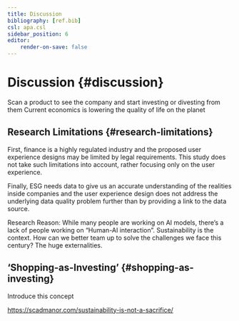 ```yaml
---
title: Discussion
bibliography: [ref.bib]
csl: apa.csl
sidebar_position: 6
editor:
    render-on-save: false
---
```


# Discussion {#discussion}

Scan a product to see the company and start investing or divesting from them Current economics is lowering the quality of life on the planet

## Research Limitations {#research-limitations}

First, finance is a highly regulated industry and the proposed user experience designs may be limited by legal requirements. This study does not take such limitations into account, rather focusing only on the user experience.

Finally, ESG needs data to give us an accurate understanding of the realities inside companies and the user experience design does not address the underlying data quality problem further than by providing a link to the data source.

Research Reason: While many people are working on AI models, there’s a lack of people working on “Human-AI interaction”. Sustainability is the context. How can we better team up to solve the challenges we face this century? The huge externalities.

## ‘Shopping-as-Investing’ {#shopping-as-investing}

Introduce this concept

https://scadmanor.com/sustainability-is-not-a-sacrifice/

